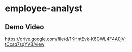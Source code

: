 # employee-analyst


## Demo Video
https://drive.google.com/file/d/1KHntEvk-K6CWL4F4A0jV-tCcsq7sqYVB/view
